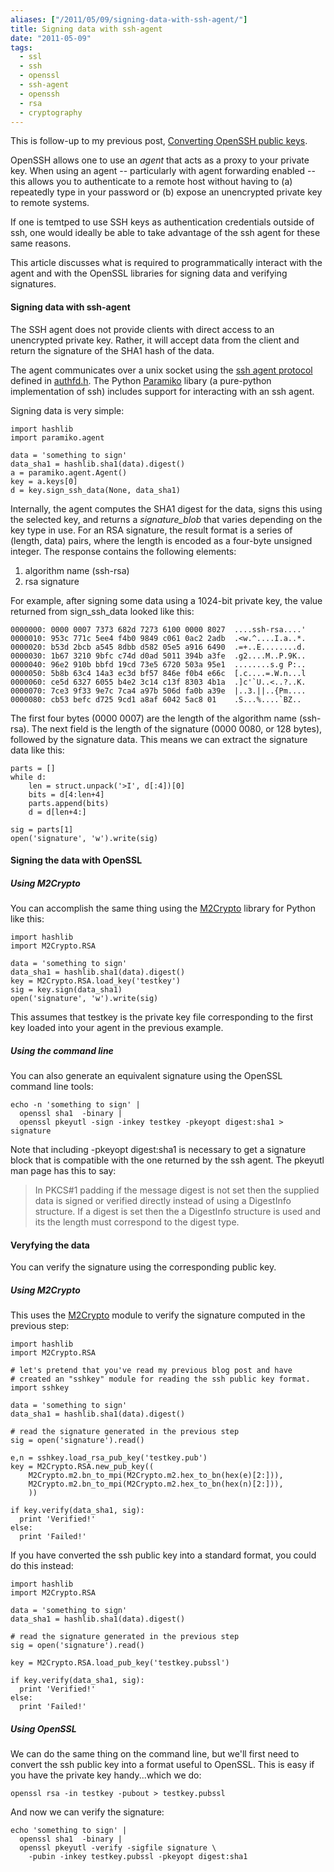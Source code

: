 ```yaml
---
aliases: ["/2011/05/09/signing-data-with-ssh-agent/"]
title: Signing data with ssh-agent
date: "2011-05-09"
tags:
  - ssl
  - ssh
  - openssl
  - ssh-agent
  - openssh
  - rsa
  - cryptography
---
```


This is follow-up to my previous post, [Converting OpenSSH public keys][1].

OpenSSH allows one to use an _agent_ that acts as a proxy to your private key. When using an agent -- particularly with agent forwarding enabled -- this allows you to authenticate to a remote host without having to (a) repeatedly type in your password or (b) expose an unencrypted private key to remote systems.

If one is temtped to use SSH keys as authentication credentials outside of ssh, one would ideally be able to take advantage of the ssh agent for these same reasons.

This article discusses what is required to programmatically interact with the agent and with the OpenSSL libraries for signing data and verifying signatures.

#### Signing data with ssh-agent

The SSH agent does not provide clients with direct access to an unencrypted private key. Rather, it will accept data from the client and return the signature of the SHA1 hash of the data.

The agent communicates over a unix socket using the [ssh agent protocol][2] defined in [authfd.h][3]. The Python [Paramiko][4] libary (a pure-python implementation of ssh) includes support for interacting with an ssh agent.

Signing data is very simple:
    
    
    import hashlib
    import paramiko.agent
    
    data = 'something to sign'
    data_sha1 = hashlib.sha1(data).digest()
    a = paramiko.agent.Agent()
    key = a.keys[0]
    d = key.sign_ssh_data(None, data_sha1)
    

Internally, the agent computes the SHA1 digest for the data, signs this using the selected key, and returns a _signature_blob_ that varies depending on the key type in use. For an RSA signature, the result format is a series of (length, data) pairs, where the length is encoded as a four-byte unsigned integer. The response contains the following elements:

  1. algorithm name (ssh-rsa)
  2. rsa signature

For example, after signing some data using a 1024-bit private key, the value returned from sign_ssh_data looked like this:
    
    
    0000000: 0000 0007 7373 682d 7273 6100 0000 8027  ....ssh-rsa....'
    0000010: 953c 771c 5ee4 f4b0 9849 c061 0ac2 2adb  .<w.^....I.a..*.
    0000020: b53d 2bcb a545 8dbb d582 05e5 a916 6490  .=+..E........d.
    0000030: 1b67 3210 9bfc c74d d0ad 5011 394b a3fe  .g2....M..P.9K..
    0000040: 96e2 910b bbfd 19cd 73e5 6720 503a 95e1  ........s.g P:..
    0000050: 5b8b 63c4 14a3 ec3d bf57 846e f0b4 e66c  [.c....=.W.n...l
    0000060: ce5d 6327 6055 b4e2 3c14 c13f 8303 4b1a  .]c'`U..<..?..K.
    0000070: 7ce3 9f33 9e7c 7ca4 a97b 506d fa0b a39e  |..3.||..{Pm....
    0000080: cb53 befc d725 9cd1 a8af 6042 5ac8 01    .S...%....`BZ..
    

The first four bytes (0000 0007) are the length of the algorithm name (ssh-rsa). The next field is the length of the signature (0000 0080, or 128 bytes), followed by the signature data. This means we can extract the signature data like this:
    
    
    parts = []
    while d:
        len = struct.unpack('>I', d[:4])[0]
        bits = d[4:len+4]
        parts.append(bits)
        d = d[len+4:]
    
    sig = parts[1]
    open('signature', 'w').write(sig)
    

#### Signing the data with OpenSSL

##### Using M2Crypto

You can accomplish the same thing using the [M2Crypto][5] library for Python like this:
    
    
    import hashlib
    import M2Crypto.RSA
    
    data = 'something to sign'
    data_sha1 = hashlib.sha1(data).digest()
    key = M2Crypto.RSA.load_key('testkey')
    sig = key.sign(data_sha1)
    open('signature', 'w').write(sig)
    

This assumes that testkey is the private key file corresponding to the first key loaded into your agent in the previous example.

##### Using the command line

You can also generate an equivalent signature using the OpenSSL command line tools:
    
    
    echo -n 'something to sign' |
      openssl sha1  -binary |
      openssl pkeyutl -sign -inkey testkey -pkeyopt digest:sha1 > signature
    

Note that including -pkeyopt digest:sha1 is necessary to get a signature block that is compatible with the one returned by the ssh agent. The pkeyutl man page has this to say:

> In PKCS#1 padding if the message digest is not set then the supplied data is signed or verified directly instead of using a DigestInfo structure. If a digest is set then the a DigestInfo structure is used and its the length must correspond to the digest type.

#### Veryfying the data

You can verify the signature using the corresponding public key.

##### Using M2Crypto

This uses the [M2Crypto][5] module to verify the signature computed in the previous step:
    
    
    import hashlib
    import M2Crypto.RSA
    
    # let's pretend that you've read my previous blog post and have
    # created an "sshkey" module for reading the ssh public key format.
    import sshkey
    
    data = 'something to sign'
    data_sha1 = hashlib.sha1(data).digest()
    
    # read the signature generated in the previous step
    sig = open('signature').read()
    
    e,n = sshkey.load_rsa_pub_key('testkey.pub')
    key = M2Crypto.RSA.new_pub_key((
        M2Crypto.m2.bn_to_mpi(M2Crypto.m2.hex_to_bn(hex(e)[2:])),
        M2Crypto.m2.bn_to_mpi(M2Crypto.m2.hex_to_bn(hex(n)[2:])),
        ))
    
    if key.verify(data_sha1, sig):
      print 'Verified!'
    else:
      print 'Failed!'
    

If you have converted the ssh public key into a standard format, you could do this instead:
    
    
    import hashlib
    import M2Crypto.RSA
    
    data = 'something to sign'
    data_sha1 = hashlib.sha1(data).digest()
    
    # read the signature generated in the previous step
    sig = open('signature').read()
    
    key = M2Crypto.RSA.load_pub_key('testkey.pubssl')
    
    if key.verify(data_sha1, sig):
      print 'Verified!'
    else:
      print 'Failed!'
    

##### Using OpenSSL

We can do the same thing on the command line, but we'll first need to convert the ssh public key into a format useful to OpenSSL. This is easy if you have the private key handy...which we do:
    
    
    openssl rsa -in testkey -pubout > testkey.pubssl
    

And now we can verify the signature:
    
    
    echo 'something to sign' |
      openssl sha1  -binary |
      openssl pkeyutl -verify -sigfile signature \
        -pubin -inkey testkey.pubssl -pkeyopt digest:sha1
    

[1]: http://blog.oddbit.com/2011/05/08/converting-openssh-public-keys/
[2]: http://www.openbsd.org/cgi-bin/cvsweb/src/usr.bin/ssh/PROTOCOL.agent?rev=HEAD;content-type=text%2Fplain
[3]: http://www.openbsd.org/cgi-bin/cvsweb/src/usr.bin/ssh/authfd.h?rev=HEAD;content-type=text%2Fplain
[4]: http://www.lag.net/paramiko/
[5]: http://sandbox.rulemaker.net/ngps/m2/

